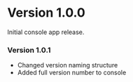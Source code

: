 # Version 1.0.0

Initial console app release.

### Version 1.0.1

 - Changed version naming structure
 - Added full version number to console

